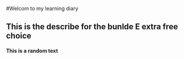 
#Welcom to my learning diary
## This is the describe for the bunlde E extra free choice
#### This is a random text

